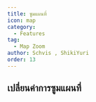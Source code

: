 ```yaml
---
title: ซูมแผนที่
icon: map
category:
  - Features
tag:
  - Map Zoom
author: Schvis , ShikiYuri 
order: 13
---
```


## เปลี่ยนค่าการซูมแผนที่
